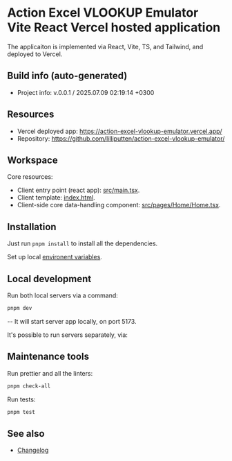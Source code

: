<!--
 @since 2025.07.08, 14:43
 @changed 2025.07.08, 14:43
-->

# Action Excel VLOOKUP Emulator Vite React Vercel hosted application

The applicaiton is implemented via React, Vite, TS, and Tailwind, and deployed to Vercel.

## Build info (auto-generated)

- Project info: v.0.0.1 / 2025.07.09 02:19:14 +0300

## Resources

- Vercel deployed app: https://action-excel-vlookup-emulator.vercel.app/
- Repository: https://github.com/lilliputten/action-excel-vlookup-emulator/

## Workspace

Core resources:

- Client entry point (react app): [src/main.tsx](src/main.tsx).
- Client template: [index.html](index.html).
- Client-side core data-handling component: [src/pages/Home/Home.tsx](src/pages/Home/Home.tsx).

## Installation

Just run `pnpm install` to install all the dependencies.

Set up local [environent variables](#environent-variables).

## Local development

Run both local servers via a command:

```bash
pnpm dev
```

-- It will start server app locally, on port 5173.

It's possible to run servers separately, via:

## Maintenance tools

Run prettier and all the linters:

```bash
pnpm check-all
```

Run tests:

```bash
pnpm test
```

## See also

- [Changelog](CHANGELOG.md)
